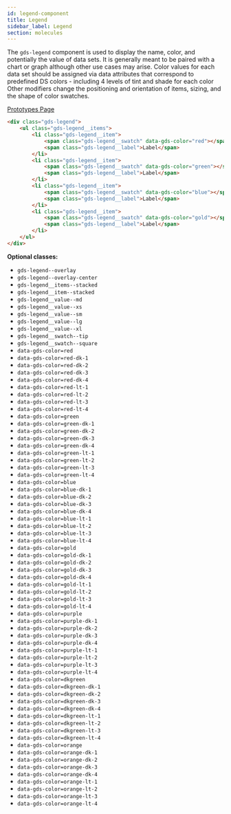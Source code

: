 ```yaml
---
id: legend-component
title: Legend
sidebar_label: Legend
section: molecules
---
```


The `gds-legend` component is used to display the name, color, and potentially the value of data sets. It is generally meant to be paired with a chart or graph although other use cases may arise. Color values for each data set should be assigned via data attributes that correspond to predefined DS colors - including 4 levels of tint and shade for each color Other modifiers change the positioning and orientation of items, sizing, and the shape of color swatches.

<p style="margin-bottom: 0.8em">
    <a href="https://ds.gumgum.com/stable/index.html#gds-legend" target="_blank">Prototypes Page</a>
</p>

```html
<div class="gds-legend">
    <ul class="gds-legend__items">
        <li class="gds-legend__item">
            <span class="gds-legend__swatch" data-gds-color="red"></span>
            <span class="gds-legend__label">Label</span>
        </li>
        <li class="gds-legend__item">
            <span class="gds-legend__swatch" data-gds-color="green"></span>
            <span class="gds-legend__label">Label</span>
        </li>
        <li class="gds-legend__item">
            <span class="gds-legend__swatch" data-gds-color="blue"></span>
            <span class="gds-legend__label">Label</span>
        </li>
        <li class="gds-legend__item">
            <span class="gds-legend__swatch" data-gds-color="gold"></span>
            <span class="gds-legend__label">Label</span>
        </li>
    </ul>
</div>
```

__Optional classes:__

- `gds-legend--overlay`
- `gds-legend--overlay-center`
- `gds-legend__items--stacked`
- `gds-legend__item--stacked`
- `gds-legend__value--md`
- `gds-legend__value--xs`
- `gds-legend__value--sm`
- `gds-legend__value--lg`
- `gds-legend__value--xl`
- `gds-legend__swatch--tip`
- `gds-legend__swatch--square`
- `data-gds-color=red`
- `data-gds-color=red-dk-1`
- `data-gds-color=red-dk-2`
- `data-gds-color=red-dk-3`
- `data-gds-color=red-dk-4`
- `data-gds-color=red-lt-1`
- `data-gds-color=red-lt-2`
- `data-gds-color=red-lt-3`
- `data-gds-color=red-lt-4`
- `data-gds-color=green`
- `data-gds-color=green-dk-1`
- `data-gds-color=green-dk-2`
- `data-gds-color=green-dk-3`
- `data-gds-color=green-dk-4`
- `data-gds-color=green-lt-1`
- `data-gds-color=green-lt-2`
- `data-gds-color=green-lt-3`
- `data-gds-color=green-lt-4`
- `data-gds-color=blue`
- `data-gds-color=blue-dk-1`
- `data-gds-color=blue-dk-2`
- `data-gds-color=blue-dk-3`
- `data-gds-color=blue-dk-4`
- `data-gds-color=blue-lt-1`
- `data-gds-color=blue-lt-2`
- `data-gds-color=blue-lt-3`
- `data-gds-color=blue-lt-4`
- `data-gds-color=gold`
- `data-gds-color=gold-dk-1`
- `data-gds-color=gold-dk-2`
- `data-gds-color=gold-dk-3`
- `data-gds-color=gold-dk-4`
- `data-gds-color=gold-lt-1`
- `data-gds-color=gold-lt-2`
- `data-gds-color=gold-lt-3`
- `data-gds-color=gold-lt-4`
- `data-gds-color=purple`
- `data-gds-color=purple-dk-1`
- `data-gds-color=purple-dk-2`
- `data-gds-color=purple-dk-3`
- `data-gds-color=purple-dk-4`
- `data-gds-color=purple-lt-1`
- `data-gds-color=purple-lt-2`
- `data-gds-color=purple-lt-3`
- `data-gds-color=purple-lt-4`
- `data-gds-color=dkgreen`
- `data-gds-color=dkgreen-dk-1`
- `data-gds-color=dkgreen-dk-2`
- `data-gds-color=dkgreen-dk-3`
- `data-gds-color=dkgreen-dk-4`
- `data-gds-color=dkgreen-lt-1`
- `data-gds-color=dkgreen-lt-2`
- `data-gds-color=dkgreen-lt-3`
- `data-gds-color=dkgreen-lt-4`
- `data-gds-color=orange`
- `data-gds-color=orange-dk-1`
- `data-gds-color=orange-dk-2`
- `data-gds-color=orange-dk-3`
- `data-gds-color=orange-dk-4`
- `data-gds-color=orange-lt-1`
- `data-gds-color=orange-lt-2`
- `data-gds-color=orange-lt-3`
- `data-gds-color=orange-lt-4`
